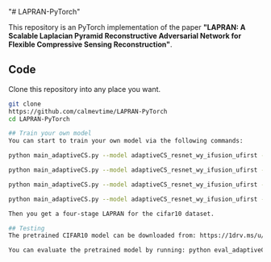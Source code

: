 "# LAPRAN-PyTorch"

This repository is an PyTorch implementation of the paper
**"LAPRAN: A Scalable Laplacian Pyramid Reconstructive Adversarial Network for Flexible Compressive Sensing Reconstruction"**.

## Code
Clone this repository into any place you want.
```bash
git clone
https://github.com/calmevtime/LAPRAN-PyTorch
cd LAPRAN-PyTorch

## Train your own model
You can start to train your own model via the following commands:

python main_adaptiveCS.py --model adaptiveCS_resnet_wy_ifusion_ufirst --dataset cifar10 --stage 1 --cr 20 --gpu 0

python main_adaptiveCS.py --model adaptiveCS_resnet_wy_ifusion_ufirst --dataset cifar10 --stage 2 --cr 20 --gpu 0

python main_adaptiveCS.py --model adaptiveCS_resnet_wy_ifusion_ufirst --dataset cifar10 --stage 3 --cr 20 --gpu 0

python main_adaptiveCS.py --model adaptiveCS_resnet_wy_ifusion_ufirst --dataset cifar10 --stage 4 --cr 20 --gpu 0

Then you get a four-stage LAPRAN for the cifar10 dataset.

## Testing
The pretrained CIFAR10 model can be downloaded from: https://1drv.ms/u/s!AlFrf6JmyPHiv3IFGiGTvJtNfb7v

You can evaluate the pretrained model by running: python eval_adaptiveCS.py
